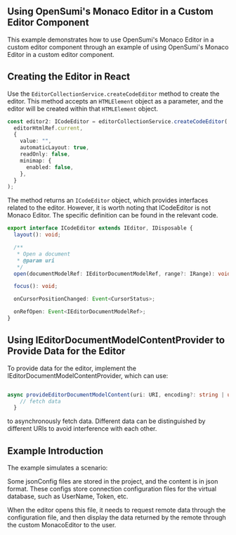 ## Using OpenSumi's Monaco Editor in a Custom Editor Component

This example demonstrates how to use OpenSumi's Monaco Editor in a custom editor component through an example of using OpenSumi's Monaco Editor in a custom editor component.

## Creating the Editor in React

Use the `EditorCollectionService.createCodeEditor` method to create the editor. This method accepts an `HTMLElement` object as a parameter, and the editor will be created within that `HTMLElement` object.

```typescript
const editor2: ICodeEditor = editorCollectionService.createCodeEditor(
  editorHtmlRef.current,
  {
    value: "",
    automaticLayout: true,
    readOnly: false,
    minimap: {
      enabled: false,
    },
  }
);
```

The method returns an `ICodeEditor` object, which provides interfaces related to the editor. However, it is worth noting that ICodeEditor is not Monaco Editor. The specific definition can be found in the relevant code.

```typescript
export interface ICodeEditor extends IEditor, IDisposable {
  layout(): void;

  /**
   * Open a document
   * @param uri
   */
  open(documentModelRef: IEditorDocumentModelRef, range?: IRange): void;

  focus(): void;

  onCursorPositionChanged: Event<CursorStatus>;

  onRefOpen: Event<IEditorDocumentModelRef>;
}
```

## Using IEditorDocumentModelContentProvider to Provide Data for the Editor

To provide data for the editor, implement the IEditorDocumentModelContentProvider, which can use:

```typescript

async provideEditorDocumentModelContent(uri: URI, encoding?: string | undefined): Promise<string> {
    // fetch data
  }
```

to asynchronously fetch data. Different data can be distinguished by different URIs to avoid interference with each other.

## Example Introduction

The example simulates a scenario:

Some jsonConfig files are stored in the project, and the content is in json format. These configs store connection configuration files for the virtual database, such as UserName, Token, etc.

When the editor opens this file, it needs to request remote data through the configuration file, and then display the data returned by the remote through the custom MonacoEditor to the user.
